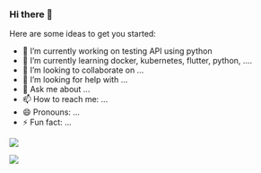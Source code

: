 ### Hi there 👋

Here are some ideas to get you started:

- 🔭 I’m currently working on testing API using python 
- 🌱 I’m currently learning docker, kubernetes, flutter, python, ....
- 👯 I’m looking to collaborate on ...
- 🤔 I’m looking for help with ...
- 💬 Ask me about ...
- 📫 How to reach me: ...
- 😄 Pronouns: ...
- ⚡ Fun fact: ...

![](https://github-profile-summary-cards.vercel.app/api/cards/profile-details?username=sowousmane&theme=default)

![](https://github-profile-summary-cards.vercel.app/api/cards/stats?username=sowousmane&theme=default)

